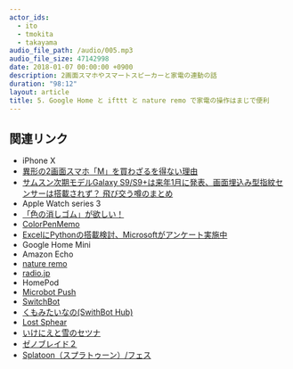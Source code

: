 ```yaml
---
actor_ids:
  - ito
  - tmokita
  - takayama
audio_file_path: /audio/005.mp3
audio_file_size: 47142998
date: 2018-01-07 00:00:00 +0900
description: 2画面スマホやスマートスピーカーと家電の連動の話
duration: "98:12"
layout: article
title: 5. Google Home と ifttt と nature remo で家電の操作はまじで便利
---
```


## 関連リンク

- iPhone X
- [異形の2画面スマホ「M」を買わざるを得ない理由](http://japanese.engadget.com/2017/10/24/2-m-1/)
- [サムスン次期モデルGalaxy S9/S9+は来年1月に発表、画面埋込み型指紋センサーは搭載されず？ 飛び交う噂のまとめ](http://japanese.engadget.com/2017/11/30/galaxy-s9-s9-1/)
- Apple Watch series 3
- [「色の消しゴム」が欲しい！](https://note.mu/masuidrive/n/ncd435662897e)
- [ColorPenMemo](https://github.com/tmokita/ColorPenMemo)
- [ExcelにPythonの搭載検討、Microsoftがアンケート実施中](https://developers.srad.jp/story/17/12/19/0524209/)
- Google Home Mini
- Amazon Echo
- [nature remo](http://nature.global/)
- [radio.jp](http://radiko.jp/)
- HomePod
- [Microbot Push](https://prota.info/shop/buy-microbot/push2/)
- [SwitchBot](https://twitter.com/cst_negi/status/940919461271420929)
- [くもみたいなの(SwithBot Hub)](https://www.switch-bot.com/product-page/switch-link)
- [Lost Sphear](http://www.jp.square-enix.com/lostsphear/)
- [いけにえと雪のセツナ](http://www.jp.square-enix.com/setsuna/)
- [ゼノブレイド２](https://www.nintendo.co.jp/switch/adena/index.html)
- [Splatoon（スプラトゥーン）/フェス](https://www.nintendo.co.jp/wiiu/agmj/festival/2/index.html)

